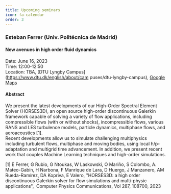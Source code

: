 ```yaml
---
title: Upcoming seminars
icon: fa-calendar
order: 3
---
```


### Esteban Ferrer (Univ. Politécnica de Madrid)

#### New avenues in high order fluid dynamics

Date: June 16, 2023   
Time: 12:00-12:50   
Location: TBA, [DTU Lyngby Campus](https://www.dtu.dk/english/about/cam
puses/dtu-lyngby-campus), [Google Maps](https://goo.gl/maps/3y2yCAkG5wcdJFcc6)

#### Abstract

We present the latest developments of our High-Order Spectral Element Solver (HORSES3D), an open source high-order discontinuous Galerkin framework capable of solving a variety of flow applications, including compressible flows (with or without shocks), incompressible flows, various RANS and LES turbulence models, particle dynamics, multiphase flows, and aeroacoustics [1].   
Recent developments allow us to simulate challenging multiphysics including turbulent flows, multiphase and moving bodies, using local h/p-adaptation and multigrid time advancement. In addition, we present recent work that couples Machine Learning techniques and high-order simulations.

[1] E Ferrer, G Rubio, G Ntoukas, W Laskowski, O Mariño, S Colombo, A. Mateo-Gabín, H Narbona, F Manrique de Lara, D Huergo, J Manzanero, AM Rueda-Ramírez, DA Kopriva, E Valero, "HORSES3D: a high order discontinuous Galerkin solver for flow simulations and multi-physic applications",  Computer Physics Communications, Vol 287, 108700, 2023
